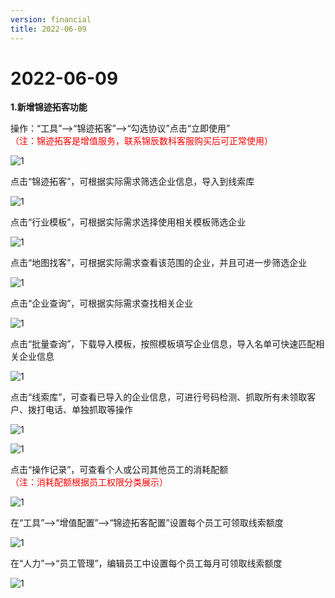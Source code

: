 ```yaml
---
version: financial
title: 2022-06-09
---
```

# 2022-06-09

<ImageViewer/>

**1.新增锦迹拓客功能**

操作：“工具”-->“锦迹拓客”-->“勾选协议”点击“立即使用”  
<span style="color:red">（注：锦迹拓客是增值服务，联系锦辰数科客服购买后可正常使用）</span>

![1](/assets/media/1.png "1")



点击“锦迹拓客”，可根据实际需求筛选企业信息，导入到线索库

![1](/assets/media/2.png "1")



点击“行业模板”，可根据实际需求选择使用相关模板筛选企业

![1](/assets/media/3.png "1")



点击“地图找客”，可根据实际需求查看该范围的企业，并且可进一步筛选企业

![1](/assets/media/4.png "1")



点击“企业查询”，可根据实际需求查找相关企业

![1](/assets/media/5.png "1")



点击“批量查询”，下载导入模板，按照模板填写企业信息，导入名单可快速匹配相关企业信息

![1](/assets/media/6.png "1")



点击“线索库”，可查看已导入的企业信息，可进行号码检测、抓取所有未领取客户、拨打电话、单独抓取等操作

![1](/assets/media/7.png "1")

![1](/assets/media/9.png "1")




点击“操作记录”，可查看个人或公司其他员工的消耗配额  
<span style="color:red">（注：消耗配额根据员工权限分类展示）</span>

![1](/assets/media/10.png "1")



在“工具”-->“增值配置”-->“锦迹拓客配置”设置每个员工可领取线索额度

![1](/assets/media/11.png "1")



在“人力”-->“员工管理”，编辑员工中设置每个员工每月可领取线索额度

![1](/assets/media/12.png "1")